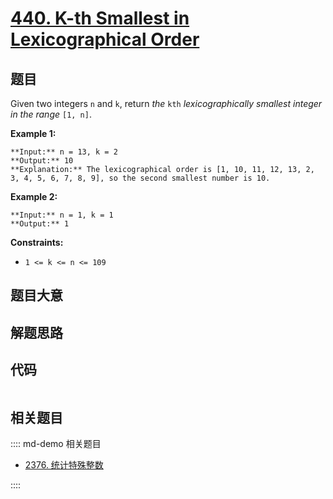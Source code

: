 # [440. K-th Smallest in Lexicographical Order](https://leetcode.com/problems/k-th-smallest-in-lexicographical-order)

## 题目

Given two integers `n` and `k`, return _the_ `kth` _lexicographically smallest
integer in the range_ `[1, n]`.



**Example 1:**

    
    
    **Input:** n = 13, k = 2
    **Output:** 10
    **Explanation:** The lexicographical order is [1, 10, 11, 12, 13, 2, 3, 4, 5, 6, 7, 8, 9], so the second smallest number is 10.
    

**Example 2:**

    
    
    **Input:** n = 1, k = 1
    **Output:** 1
    



**Constraints:**

  * `1 <= k <= n <= 109`


## 题目大意

## 解题思路

## 代码

```javascript

```

## 相关题目

:::: md-demo 相关题目
- [2376. 统计特殊整数](https://leetcode.com/problems/count-special-integers)

::::
